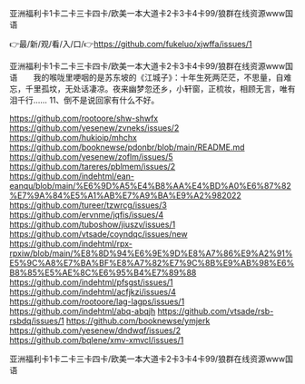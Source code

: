 亚洲福利卡1卡二卡三卡四卡/欧美一本大道卡2卡3卡4卡99/狼群在线资源www国语

👉最/新/观/看/入/口/👉https://github.com/fukeluo/xjwffa/issues/1

亚洲福利卡1卡二卡三卡四卡/欧美一本大道卡2卡3卡4卡99/狼群在线资源www国语　　我的喉咙里哽咽的是苏东坡的《江城子》：十年生死两茫茫，不思量，自难忘，千里孤坟，无处话凄凉。夜来幽梦忽还乡，小轩窗，正梳妆，相顾无言，唯有泪千行……
	11、倒不是说回家有什么不好。


https://github.com/rootoore/shw-shwfx
https://github.com/yesenew/zvneks/issues/2
https://github.com/hukioip/mhchx
https://github.com/booknewse/pdonbr/blob/main/README.md
https://github.com/yesenew/zoflm/issues/5
https://github.com/tareres/pblmem/issues/2
https://github.com/indehtml/ean-eanqu/blob/main/%E6%9D%A5%E4%B8%AA%E4%BD%A0%E6%87%82%E7%9A%84%E5%A1%AB%E7%A9%BA%E9%A2%982022
https://github.com/tureer/tzwrcg/issues/3
https://github.com/ervnme/jqfis/issues/4
https://github.com/tuboshow/jiuszv/issues/1
https://github.com/vtsade/coyndqc/issues/new
https://github.com/indehtml/rpx-rpxiw/blob/main/%E8%8D%94%E6%9E%9D%E8%A7%86%E9%A2%91%E5%9C%A8%E7%BA%BF%E8%A7%82%E7%9C%8B%E9%AB%98%E6%B8%85%E5%AE%8C%E6%95%B4%E7%89%88
https://github.com/indehtml/pfsgst/issues/1
https://github.com/indehtml/acfjkzi/issues/4
https://github.com/rootoore/lag-lagps/issues/1
https://github.com/indehtml/abq-abqjh
https://github.com/vtsade/rsb-rsbdq/issues/1
https://github.com/booknewse/ymjerk
https://github.com/yesenew/dndwqf/issues/2
https://github.com/bqlene/xmv-xmvcl/issues/1

亚洲福利卡1卡二卡三卡四卡/欧美一本大道卡2卡3卡4卡99/狼群在线资源www国语
